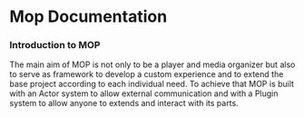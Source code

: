 # Mop Documentation

### Introduction to MOP

The main aim of MOP is not only to be a player and media organizer 
but also to serve as framework to develop a custom experience and to
extend the base project according to each individual need. To achieve that
MOP is built with an Actor system to allow external communication and with 
a Plugin system to allow anyone to extends and interact with its parts.